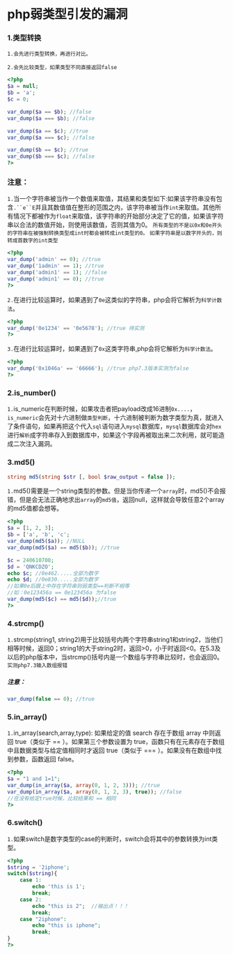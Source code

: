 # php弱类型引发的漏洞


### 1.类型转换
    1.会先进行类型转换，再进行对比。
    
    2.会先比较类型，如果类型不同直接返回false
```php
<?php
$a = null;
$b = 'a';
$c = 0;

var_dump($a == $b); //false
var_dump($a === $b); //false

var_dump($a == $c); //true
var_dump($a === $c); //false

var_dump($b == $c); //true
var_dump($b === $c); //false
?>
```

### 注意：

`1.`当一个字符串被当作一个数值来取值，其结果和类型如下:如果该字符串没有包含`.``e``E`并且其数值值在整形的范围之内，该字符串被当作`int`来取值。其他所有情况下都被作为`float`来取值，该字符串的开始部分决定了它的值，如果该字符串以合法的数值开始，则使用该数值，否则其值为0。
`所有类型的不是以0x和0e开头的字符串在被强制转换类型成int时都会被转成int类型的0。`
`如果字符串是以数字开头的，则转成首数字的int类型`
```php
<?php
var_dump('admin' == 0); //true
var_dump('1admin' == 1); //true
var_dump('admin1' == 1); //false
var_dump('admin1' == 0); //true
?>
```
`2.`在进行比较运算时，如果遇到了`0e`这类似的字符串，php会将它解析为`科学计数法`。
```php
<?php
var_dump('0e1234' == '0e5678'); //true 待实测
?>
```
`3.`在进行比较运算时，如果遇到了`0x`这类字符串,php会将它解析为`科学计数法`。
```php
<?php
var_dump('0x1046a' == '66666'); //true php7.3版本实测为false
?>
```

### 2.is_number()
`1.`is_numeric在判断时候，如果攻击者把payload改成16进制`0x....`，`is_numeric`会先对十六进制做`类型判断`，十六进制被判断为数字类型为真，就进入了条件语句，如果再把这个代入`sql`语句进入`mysql`数据库，`mysql`数据库会对`hex`进行`解析`成字符串存入到数据库中，如果这个字段再被取出来二次利用，就可能造成二次注入漏洞。

### 3.md5()
```php
string md5(string $str [, bool $raw_output = false ]);
```
`1.`md5()需要是一个string类型的参数。但是当你传递一个`array`时，md5()不会报错，但是会无法正确地求出`array`的`md5值`，返回null，这样就会导致任意2个array的md5值都会想等。
```php
<?php
$a = [1, 2, 3];
$b = ['a', 'b', 'c';
var_dump(md5($a)); //NULL
var_dump(md5($a) == md5($b)); //true

$c = 240610708;
$d = 'QNKCDZO';
echo $c; //0e462.....全部为数字
echo $d; //0e830.....全部为数字
//如果0e后跟上中存在字符串则弱类型==判断不相等
//如：0e123456a == 0e123456a 为false
var_dump(md5($c) == md5($d));//true
?>
```

### 4.strcmp()
`1.`strcmp(string1, string2)用于比较括号内两个字符串string1和string2，当他们相等时候，返回0；string1的大于string2时，返回>0，小于时返回<0。在5.3及以后的php版本中，当strcmp()括号内是一个数组与字符串比较时，也会返回0。 `实测php7.3输入数组报错`
##### 注意：
```php
var_dump(false == 0); //true
```

### 5.in_array()
`1.`in_array(search,array,type): 如果给定的值 search 存在于数组 array 中则返回 true（类似于 == ）。如果第三个参数设置为 true，函数只有在元素存在于数组中且数据类型与给定值相同时才返回 true（类似于 === ）。如果没有在数组中找到参数，函数返回 false。
```php
<?php
$a = "1 and 1=1";
var_dump(in_array($a, array(0, 1, 2, 3))); //true
var_dump(in_array($a, array(0, 1, 2, 3), true)); //false
//在没有给定true时候，比较结果和 == 相同
?>
```

### 6.switch()
`1.`如果switch是数字类型的case的判断时，switch会将其中的参数转换为int类型。
```php
<?php
$string = '2iphone';
switch($string){
    case 1:
        echo 'this is 1';
        break;
    case 2:
        echo "this is 2";  //输出点！！！
        break;
    case "2iphone":
        echo "this is iphone";
        break;
}
?>
```


